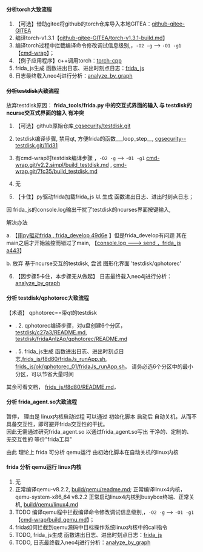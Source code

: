 #### 分析torch大致流程

1. 【可选】借助gitee将github的torch仓库导入本地GITEA：[github-gitee-GITEA](http://giteaz:3000/wiki/github-gitee-GITEA.git)
2. 编译torch-v1.3.1【[github-gitee-GITEA/torch-v1.3.1-build.md](http://giteaz:3000/github_tool/github-gitee-GITEA/src/branch/main/torch-v1.3.1-build.md)】
3.  编译torch过程中拦截编译命令修改调试信息级别,，```-O2 -g``` --> ```-O1 -g1```【[cmd-wrap](http://giteaz:3000/bal/cmd-wrap.git)】；
4. 【例子应用程序】c++调用torch：[torch-cpp](http://giteaz:3000/frida_analyze_app_src/torch-cpp.git/src/branch/master/v1.0.0)
5.  frida_js生成 函数进出日志、进出时刻点日志：[frida_js](http://giteaz:3000/frida_analyze_app_src/frida_js.git)
6.  日志最终载入neo4j进行分析：[analyze_by_graph](http://giteaz:3000/frida_analyze_app_src/analyze_by_graph.git)



#### ~~分析testdisk大致流程~~

放弃testdisk原因： **frida_tools/frida.py 中的交互式界面的输入 与  testdisk的ncurse交互式界面的输入 有冲突**

1. 【可选】github原始仓库[ cgsecurity/testdisk.git](https://github.com/cgsecurity/testdisk.git)
2.  testdisk编译步骤, 禁用qt, 方便frida的函数___loop_step__,  [cgsecurity--testdisk.git/11d31](https://gitee.com/disk_recovery/cgsecurity--testdisk/commit/11d31526c66f494111334bf97194104f68c31256)

3. 有cmd-wrap时testdisk编译步骤 ，```-O2 -g``` --> ```-O1 -g1``` [cmd-wrap.git/v2.2.simpl/build_testdisk.md](http://giteaz:3000/bal/cmd-wrap/src/tag/v2.2.simpl/build_testdisk.md)  , [cmd-wrap.git/7fc35/build_testdisk.md](http://giteaz:3000/bal/cmd-wrap/src/commit/7fc355dd259b847f14b9b8db61d649d3ff3df3b6/build_testdisk.md)

4. 无

5. 【卡住】py驱动frida加载frida_js 以 生成 函数进出日志、进出时刻点日志； 

因 frida_js的console.log输出干扰了testdisk的ncurses界面按键输入,  

解决办法

a. 【[用py驱动frida  , frida_develop 49d6e](http://giteaz:3000/frida_analyze_app_src/frida_develop/commit/49d6e412210580b1ba6c343cd721d608b21ef03c) 】但是frida_develop有问题 其在main之后才开始监控而错过了main, 【[console.log ---> send ，frida_js a443](http://giteaz:3000/frida_analyze_app_src/frida_js/commit/a443ba1cfe8a4313fc703e9923dc0094f89e09b1)】

b.  放弃 基于ncurse交互的testdisk, 尝试 图形化界面 'testdisk/qphotorec'



6. 【因步骤5卡住，本步骤无从做起】 日志最终载入neo4j进行分析：[analyze_by_graph](http://giteaz:3000/frida_analyze_app_src/analyze_by_graph.git)


#### 分析 testdisk/qphotorec大致流程

【术语】 qphotorec==带qt的testdisk



- . 2. qphotorec编译步骤，对u盘创建6个分区， [testdisk/c27a3/README.md](https://gitee.com/disk_recovery/cgsecurity--testdisk/blob/c27a3ae0a9aed9b2a31f2eab9ca4b49ab80ab767/README.md),  [testdisk/fridaAnlzAp/qphotorec/README.md](https://gitee.com/disk_recovery/cgsecurity--testdisk/blob/fridaAnlzAp/qphotorec/README.md)

- . 5. frida_js生成 函数进出日志、进出时刻点日志,[frids_js/f8d80/fridaJs_runApp.sh](http://giteaz:3000/frida_analyze_app_src/frida_js/src/commit/f8d80c10899042cd7d660d93dc5c2b107db01d2f/fridaJs_runApp.sh),  [frids_js/ok/qphotorec_01/fridaJs_runApp.sh](http://giteaz:3000/frida_analyze_app_src/frida_js/src/tag/ok/qphotorec_01/fridaJs_runApp.sh)。 请务必选6个分区中的最小分区，可以节省大量时间



其余可看文档， [frids_js/f8d80/README.md](http://giteaz:3000/frida_analyze_app_src/frida_js/src/commit/f8d80c10899042cd7d660d93dc5c2b107db01d2f/README.md)， 



#### 分析 frida_agent.so大致流程

暂停， 理由是 linux内核启动过程 可以通过 初始化脚本 启动后 自动关机，从而不具备交互性，即可避开frida交互性的干扰。  
  因此无需通过研究frida_agent.so 以通过frida_agent.so写出 干净的、定制的、无交互性的 等价"frida工具"

由此 理论上 frida 可分析 qemu运行  由初始化脚本在自动关机的linux内核

#### frida 分析 qemu运行 linux内核

1. 无
2. 正常编译qemu-v8.2.2, [build/qemu/readme.md](http://giteaz:3000/bal/cmd-wrap/src/branch/fridaAnlzAp/app/qemu/build/qemu/readme.md); 正常编译linux4内核，qemu-system-x86_64 v8.2.2 正常启动linux4内核到busybox终端、正常关机,  [build/qemu/linux4.md](http://giteaz:3000/bal/cmd-wrap/src/branch/fridaAnlzAp/app/qemu/build/qemu/linux4.md)
3.  TODO 编译qemu程中拦截编译命令修改调试信息级别,，```-O2 -g``` --> ```-O1 -g1```【[cmd-wrap/build_qemu.md](http://giteaz:3000/bal/cmd-wrap/src/branch/fridaAnlzAp/app/qemu/build_qemu/readme.md)】；
4.  frida如何拦截到qemu源码中目标操作系统linux内核中的call指令
5. TODO, frida_js生成 函数进出日志、进出时刻点日志：[frida_js](http://giteaz:3000/frida_analyze_app_src/frida_js.git)
6.  TODO, 日志最终载入neo4j进行分析：[analyze_by_graph](http://giteaz:3000/frida_analyze_app_src/analyze_by_graph.git)




